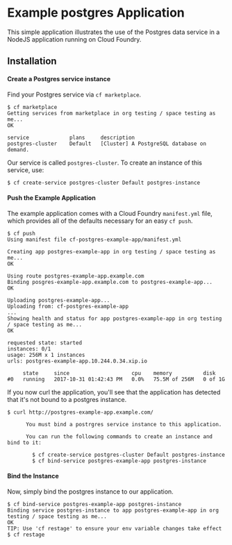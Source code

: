 # Example postgres Application

This simple application illustrates the use of the Postgres data service in a NodeJS application running on Cloud Foundry.

## Installation

#### Create a Postgres service instance

Find your Postgres service via `cf marketplace`.

```
$ cf marketplace
Getting services from marketplace in org testing / space testing as me...
OK

service             plans     description
postgres-cluster    Default   [Cluster] A PostgreSQL database on demand.
```

Our service is called `postgres-cluster`.  To create an instance of this service, use:

```
$ cf create-service postgres-cluster Default postgres-instance
```

#### Push the Example Application

The example application comes with a Cloud Foundry `manifest.yml` file, which provides all of the defaults necessary for an easy `cf push`.

```
$ cf push
Using manifest file cf-postgres-example-app/manifest.yml

Creating app postgres-example-app in org testing / space testing as me...
OK

Using route postgres-example-app.example.com
Binding posgres-example-app.example.com to postgres-example-app...
OK

Uploading postgres-example-app...
Uploading from: cf-postgres-example-app
...
Showing health and status for app postgres-example-app in org testing / space testing as me...
OK

requested state: started
instances: 0/1
usage: 256M x 1 instances
urls: postgres-example-app.10.244.0.34.xip.io

     state     since                    cpu    memory          disk
#0   running   2017-10-31 01:42:43 PM   0.0%   75.5M of 256M   0 of 1G
```

If you now curl the application, you'll see that the application has detected that it's not bound to a postgres instance.

```
$ curl http://postgres-example-app.example.com/

      You must bind a postrgres service instance to this application.

      You can run the following commands to create an instance and bind to it:

        $ cf create-service postgres-cluster Default postgres-instance
        $ cf bind-service postgres-example-app postgres-instance
```

#### Bind the Instance

Now, simply bind the postgres instance to our application.

```
$ cf bind-service postgres-example-app postgres-instance
Binding service postgres-instance to app postgres-example-app in org testing / space testing as me...
OK
TIP: Use 'cf restage' to ensure your env variable changes take effect
$ cf restage
```
